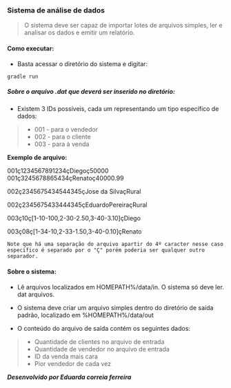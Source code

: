### Sistema de análise de dados

> O sistema deve ser capaz de importar lotes de arquivos simples, ler e analisar os dados e
emitir um relatório.

#### Como executar:

- Basta acessar o diretório do sistema e digitar:

`gradle run
`

##### Sobre o arquivo .dat que deverá ser inserido no diretório:

- Existem 3 IDs possíveis, cada um representando um tipo específico de dados:

> - 001 - para o vendedor
> - 002 -  para o cliente
> - 003  -  para à venda

**Exemplo de arquivo:**

001ç1234567891234çDiegoç50000 001ç3245678865434çRenatoç40000.99

002ç2345675434544345çJose da SilvaçRural

002ç2345675433444345çEduardoPereiraçRural

003ç10ç[1-10-100,2-30-2.50,3-40-3.10]çDiego

003ç08ç[1-34-10,2-33-1.50,3-40-0.10]çRenato

`Note que há uma separação do arquivo apartir do 4º caracter nesse caso especifico é separado por o "Ç" porém poderia ser qualquer outro separador.`

#### Sobre o sistema:

- Lê arquivos localizados em HOMEPATH%/data/in. O sistema só deve ler. dat arquivos.

- O sistema deve criar um arquivo simples dentro do diretório de saída padrão, localizado em %HOMEPATH%/data/out

- O conteúdo do arquivo de saída contém os seguintes dados:

> - Quantidade de clientes no arquivo de entrada
> - Quantidade de vendedor no arquivo de entrada
> - ID da venda mais cara
> - Pior vendedor de cada vez

***Desenvolvido por Eduarda correia ferreira***

